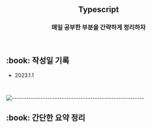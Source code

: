 <h2 align="center"> Typescript </h1>
<h3 align="center"> 매일 공부한 부분을 간략하게 정리하자 </h3> 
<br />

<h2 id="프로젝트소개"> :book: 작성일 기록 </h2>

- 2023.1.1

  <br />

![--------------------------------------------------------](https://raw.githubusercontent.com/andreasbm/readme/master/assets/lines/rainbow.png)

<h2 id="프로젝트소개"> :book: 간단한 요약 정리 </h2>

